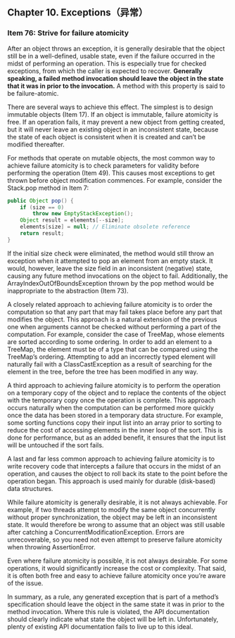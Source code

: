 ## Chapter 10. Exceptions（异常）

### Item 76: Strive for failure atomicity

After an object throws an exception, it is generally desirable that the object still be in a well-defined, usable state, even if the failure occurred in the midst of performing an operation. This is especially true for checked exceptions, from which the caller is expected to recover. **Generally speaking, a failed method invocation should leave the object in the state that it was in prior to the invocation.** A method with this property is said to be failure-atomic.

There are several ways to achieve this effect. The simplest is to design immutable objects (Item 17). If an object is immutable, failure atomicity is free. If an operation fails, it may prevent a new object from getting created, but it will never leave an existing object in an inconsistent state, because the state of each object is consistent when it is created and can’t be modified thereafter.

For methods that operate on mutable objects, the most common way to achieve failure atomicity is to check parameters for validity before performing the operation (Item 49). This causes most exceptions to get thrown before object modification commences. For example, consider the Stack.pop method in Item 7:

```java
public Object pop() {
    if (size == 0)
        throw new EmptyStackException();
    Object result = elements[--size];
    elements[size] = null; // Eliminate obsolete reference
    return result;
}
```

If the initial size check were eliminated, the method would still throw an exception when it attempted to pop an element from an empty stack. It would, however, leave the size field in an inconsistent (negative) state, causing any future method invocations on the object to fail. Additionally, the ArrayIndexOutOfBoundsException thrown by the pop method would be inappropriate to the abstraction (Item 73).

A closely related approach to achieving failure atomicity is to order the computation so that any part that may fail takes place before any part that modifies the object. This approach is a natural extension of the previous one when arguments cannot be checked without performing a part of the computation. For example, consider the case of TreeMap, whose elements are sorted according to some ordering. In order to add an element to a TreeMap, the element must be of a type that can be compared using the TreeMap’s ordering. Attempting to add an incorrectly typed element will naturally fail with a ClassCastException as a result of searching for the element in the tree, before the tree has been modified in any way.

A third approach to achieving failure atomicity is to perform the operation on a temporary copy of the object and to replace the contents of the object with the temporary copy once the operation is complete. This approach occurs naturally when the computation can be performed more quickly once the data has been stored in a temporary data structure. For example, some sorting functions copy their input list into an array prior to sorting to reduce the cost of accessing elements in the inner loop of the sort. This is done for performance, but as an added benefit, it ensures that the input list will be untouched if the sort fails.

A last and far less common approach to achieving failure atomicity is to write recovery code that intercepts a failure that occurs in the midst of an operation, and causes the object to roll back its state to the point before the operation began. This approach is used mainly for durable (disk-based) data structures.

While failure atomicity is generally desirable, it is not always achievable. For example, if two threads attempt to modify the same object concurrently without proper synchronization, the object may be left in an inconsistent state. It would therefore be wrong to assume that an object was still usable after catching a ConcurrentModificationException. Errors are unrecoverable, so you need not even attempt to preserve failure atomicity when throwing AssertionError.

Even where failure atomicity is possible, it is not always desirable. For some operations, it would significantly increase the cost or complexity. That said, it is often both free and easy to achieve failure atomicity once you’re aware of the issue.

In summary, as a rule, any generated exception that is part of a method’s specification should leave the object in the same state it was in prior to the method invocation. Where this rule is violated, the API documentation should clearly indicate what state the object will be left in. Unfortunately, plenty of existing API documentation fails to live up to this ideal.


